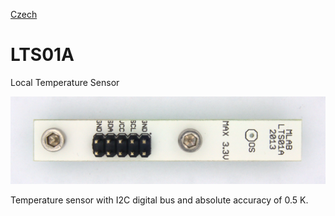 
[Czech](./README.cs.md)
<!--- module --->
# LTS01A
<!--- Emodule --->

<!--- subtitle --->Local Temperature Sensor<!--- Esubtitle --->

![LTS01A](DOC/SRC/img/LTS01A_Top_Big.jpg)

<!--- description --->Temperature sensor with I2C digital bus and absolute accuracy of 0.5 K.<!--- Edescription --->
            